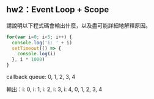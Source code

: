 ## hw2：Event Loop + Scope

請說明以下程式碼會輸出什麼，以及盡可能詳細地解釋原因。

```js
for(var i=0; i<5; i++) {
  console.log('i: ' + i)
  setTimeout(() => {
    console.log(i)
  }, i * 1000)
}
```

callback queue: 0, 1, 2, 3, 4

輸出：i: 0, i: 1, i: 2, i: 3, i: 4, 0, 1, 2, 3, 4
